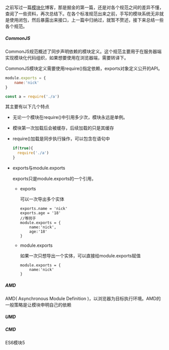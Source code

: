 之前写过一篇[模块化](https://juejin.cn/post/7025617255396311077)博客，那是掘金的第一篇，还是对各个规范之间的差异不懂，查阅了一些资料，再次总结下。在各个标准规范出来之前，手写的模块系统无非就是使用闭包，然后暴露出来接口，上一篇中归纳过，就暂不赘述，接下来总结一些各个规范。

##### CommonJS

CommonJS规范概述了同步声明依赖的模块定义。这个规范主要用于在服务器端实现模块化代码组织，如果想要使用在浏览器端，需要转译下。

CommonJS模块定义需要使用require()指定依赖，exports对象定义公开的API。

```javascript
module.exports = {
    name:'nick'
}

const a = require('./a')
```

其主要有以下几个特点

- 无论一个模块在require()中引用多少次，模块永远是单例。

- 模块第一次加载后会被缓存，后续加载的只是其缓存

- require()加载是同步执行操作，可以包含在语句中

  ```javascript
  if(true){
  	require('./a')
  }
  ```

- exports与module.exports

  exports只是module.exports的一个引用，

  - exports

    可以一次导出多个实体

    ```
    exports.name = 'nick'
    exports.age = '18'
    //等同于
    module.exports = {
        name:'nick',
        age:'18'
    }
    ```

  - module.exports

    如果一次只想导出一个实体，可以直接给module.exports赋值

    ```
    module.exports = {
        name:'nick'
    }
    ```

    

##### AMD

AMD( Asynchronous Module Definition )，以浏览器为目标执行环境。AMD的一般策略是让模块申明自己的依赖

##### UMD



##### CMD



ES6模块5